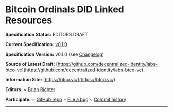 Bitcoin Ordinals DID Linked Resources<br>
==================

**Specification Status:** EDITORS DRAFT

**Current Specification:** [v0.1.0](../)

**Specification Version:** v0.1.0 (see [Changelog](#version-changelog))

**Source of Latest Draft:**
  [https://github.com/decentralized-identity/labs-btco-vc](https://github.com/decentralized-identity/labs-btco-vc)

**Information Site:**
  [https://btco.vc/](https://btco.vc/)

**Editors:**
~ [Brian Richter](https://github.com/brianorwhatever)

**Participate:**
~ [GitHub repo](https://github.com/decentralized-identity/labs-btco-vc)
~ [File a bug](https://github.com/decentralized-identity/labs-btco-vc/issues)
~ [Commit history](https://github.com/decentralized-identity/labs-btco-vc/commits/main)

------------------------------------